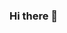 ### Hi there 👋

<!--<img src="https://github.com/boydjc/SvgPrivate/blob/main/githubBanner.svg">-->
<!--<a href="https://github.com/boydjc"><img src="https://github.com/boydjc/SvgPrivate/blob/main/githubBanner.svg"></a>-->
